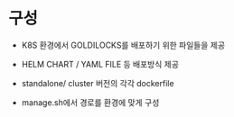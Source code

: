 # 구성

* K8S 환경에서 GOLDILOCKS를 배포하기 위한 파일들을 제공

* HELM CHART / YAML FILE 등 배포방식 제공

* standalone/ cluster 버전의 각각 dockerfile

* manage.sh에서 경로를 환경에 맞게 구성
